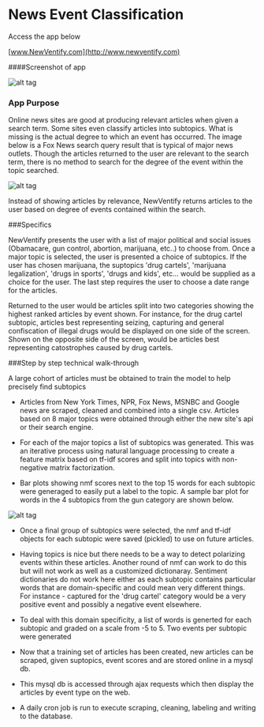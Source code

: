 News Event Classification
=========

Access the app below

[www.NewVentify.com](http://www.newventify.com)

####Screenshot of app

![alt tag](https://github.com/tdpetrou/News-Event-Classification/blob/master/static/preview.png)

### App Purpose

Online news sites are good at producing relevant articles when given a search term. Some sites even classify articles into subtopics. What is missing is the actual degree to which an event has occurred.  The image below is a Fox News search query result that is typical of major news outlets. Though the articles returned to the user are relevant to the search term, there is no method to search for the degree of the event within the topic searched.

![alt tag](https://raw.githubusercontent.com/tdpetrou/News-Event-Classification/master/static/news_search.png)

Instead of showing articles by relevance, NewVentify returns articles to the user based on degree of events contained within the search.

###Specifics

NewVentify presents the user with a list of major political and social issues (Obamacare, gun control, abortion, marijuana, etc..) to choose from. Once a major topic is selected, the user is presented a choice of subtopics. If the user has chosen marijuana, the suptopics 'drug cartels', 'marijuana legalization', 'drugs in sports', 'drugs and kids', etc... would be supplied as a choice for the user. The last step requires the user to choose a date range for the articles.

Returned to the user would be articles split into two categories showing the highest ranked articles by event shown. For instance, for the drug cartel subtopic, articles best representing seizing, capturing and general confiscation of illegal drugs would be displayed on one side of the screen. Shown on the opposite side of the screen, would be articles best representing catostrophes caused by drug cartels.

###Step by step technical walk-through

A large cohort of articles must be obtained to train the model to help precisely find subtopics

* Articles from New York Times, NPR, Fox News, MSNBC and Google news are scraped, cleaned and combined into a single csv. Articles based on 8 major topics were obtained through either the new site's api or their search engine.

* For each of the major topics a list of subtopics was generated. This was an iterative process using natural language processing to create a feature matrix based on tf-idf scores and split into topics with non-negative matrix factorization.

* Bar plots showing nmf scores next to the top 15 words for each subtopic were generaged to easily put a label to the topic. A sample bar plot for words in the 4 subtopics from the gun category are shown below.

![alt tag](https://github.com/tdpetrou/News-Event-Classification/blob/master/static/nmf_words_by_topic.png)

* Once a final group of subtopics were selected, the nmf and tf-idf objects for each subtopic were saved (pickled) to use on future articles.

* Having topics is nice but there needs to be a way to detect polarizing events within these articles. Another round of nmf can work to do this but will not work as well as a customized dictionaray. Sentiment dictionaries do not work here either as each subtopic contains particular words that are domain-specific and could mean very different things. For instance - captured for the 'drug cartel' category would be a very positive event and possibly a negative event elsewhere. 

* To deal with this domain specificity, a list of words is generted for each subtopic and graded on a scale from -5 to 5. Two events per subtopic were generated

* Now that a training set of articles has been created, new articles can be scraped, given suptopics, event scores and are stored online in a mysql db.

* This mysql db is accessed through ajax requests which then display the articles by event type on the web.

* A daily cron job is run to execute scraping, cleaning, labeling and writing to the database.



